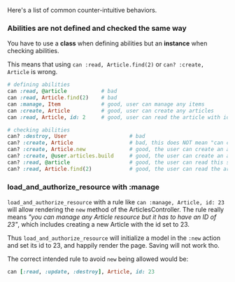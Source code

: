 Here's a list of common counter-intuitive behaviors.

### Abilities are not defined and checked the same way

You have to use a **class** when defining abilities but an **instance** when checking abilities.

This means that using `can :read, Article.find(2)` or `can? :create, Article` is wrong.

``` ruby
# defining abilities
can :read, @article           # bad
can :read, Article.find(2)    # bad
can :manage, Item             # good, user can manage any items
can :create, Article          # good, user can create any articles
can :read, Article, id: 2     # good, user can read the article with id 2

# checking abilities
can? :destroy, User                    # bad
can? :create, Article                  # bad, this does NOT mean "can create an article"
can? :create, Article.new              # good, the user can create an article
can? :create, @user.articles.build     # good, the user can create an article for this user
can? :read, @article                   # good, the user can read this specific article
can? :read, Article.find(2)            # good, the user can read the article with id 2
```

### load_and_authorize_resource with :manage

`load_and_authorize_resource` with a rule like `can :manage, Article, id: 23` will allow rendering the `new` method of the ArticlesController. The rule really means _"you can manage any Article resource but it has to have an ID of 23"_, which includes creating a new Article with the id set to 23.

Thus `load_and_authorize_resource` will initialize a model in the `:new` action and set its id to 23, and happily render the page. Saving will not work tho.

The correct intended rule to avoid `new` being allowed would be:

``` ruby
can [:read, :update, :destroy], Article, id: 23
```